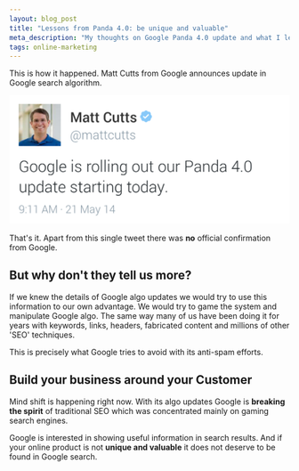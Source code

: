 ```yaml
---
layout: blog_post
title: "Lessons from Panda 4.0: be unique and valuable"
meta_description: "My thoughts on Google Panda 4.0 update and what I learned"
tags: online-marketing
---
```


This is how it happened. Matt Cutts from Google announces update in Google search algorithm.

<img class='Image-width300 Image--hasBorder' src='/image/blog/2014-06-01-panda-4.0-matt-cutts-tweet.png' alt='Matt Cutts announces Panda 4.0 update on Google'>

That's it. Apart from this single tweet there was **no** official confirmation from Google.

## But why don't they tell us more?

If we knew the details of Google algo updates we would try to use this information
to our own advantage. We would try to game the system and manipulate Google algo.
The same way many of us have been doing it for years with keywords, links, headers, fabricated content and millions of other 'SEO' techniques.

This is precisely what Google tries to avoid with its anti-spam efforts.

## Build your business around your Customer

Mind shift is happening right now.
With its algo updates Google is **breaking the spirit** of traditional SEO which was concentrated mainly
on gaming search engines.

Google is interested in showing useful information in search results. And if your online product is not **unique and valuable** it does not deserve to be found in Google search.